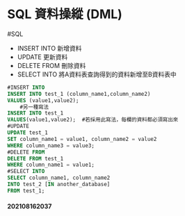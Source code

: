 # SQL 資料操縱 (DML)
#SQL 
- INSERT INTO 新增資料
- UPDATE  更新資料
- DELETE FROM  刪除資料
- SELECT INTO 將A資料表查詢得到的資料新增至B資料表中
```SQL
#INSERT INTO
INSERT INTO test_1 (column_name1,column_name2)
VALUES (value1,value2);
	#另一種寫法
INSERT INTO test_1
VALUES(value1,value2);	#若採用此寫法，每欄的資料都必須寫出來
#UPDATE
UPDATE test_1
SET column_name1 = value1, column_name2 = value2
WHERE column_name3 = value3;
#DELETE FROM
DELETE FROM test_1
WHERE column_name1 = value1;
#SELECT INTO
SELECT column_name1, column_name2
INTO test_2 [IN another_database]
FROM test_1;
```
#### 202108162037